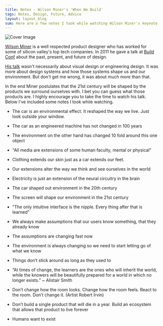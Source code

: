 ```yaml
---
title: Notes - Wilson Miner's 'When We Build'
tags: Notes, Design, Future, Advice
layout: layout_blog
sum: Here are a few notes I took while watching Wilson Miner's keynote at the 2011 Build Conf.
---
```

![Cover Image](/assets/img/blog_imgs/miner_cover_img.png)

[Wilson Miner](http://wilsonminer.com/) is a well respected product designer who has worked for some of silicon valley's top tech companies. In 2011 he gave a talk at [Build Conf](http://2011.buildconf.com/) about the past, present, and future of design.

[His talk](http://vimeo.com/34017777) wasn't necessarily about visual design or engineering design. It was more about design systems and how those systems shape us and our environment. But don't get me wrong, it was about much more than that.

In the end Miner postulates that the 21st century will be shaped by the products we surround ourselves with. I bet you can guess what those products are. I highly encourage you to take the time to watch his talk. Below I've included some notes I took while watching.

- The car is an environmental effect. It reshaped the way we live. Just look outside your window.

- The car as an engineered machine has not changed in 100 years

- The environment on the other hand has changed 10 fold around this one object

- "All media are extensions of some human faculty, mental or physical"

- Clothing extends our skin just as a car extends our feet.

- Our extensions alter the way we think and see ourselves in the world

- Electricity is just an extension of the neural circuitry in the brain

- The car shaped out environment in the 20th century

- The screen will shape our environment in the 21st century

- "The only intuitive interface is the nipple. Every thing after that is learned"

- We always make assumptions that our users know something, that they already know

- The assumptions are changing fast now

- The environment is always changing so we need to start letting go of what we know

- Things don’t stick around as long as they used to

- “At times of change, the learners are the ones who will inherit the world, while the knowers will be beautifully prepared for a world in which no longer exists.” ~ Alistair Smith

- Don’t change how the room looks. Change how the room feels. React to the room. Don’t change it. (Artist Robert Irvin)

- Don’t build a single product that will die in a year. Build an ecosystem that allows that product to live forever

- Humans want to exist